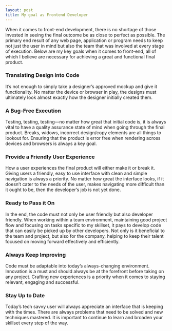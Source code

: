 ```yaml
---
layout: post
title: My goal as Frontend Developer
---
```

When it comes to front-end development, there is no shortage of those invested in seeing the final outcome be as close to perfect as possible. The primary end result of any web page, application or program needs to keep not just the user in mind but also the team that was involved at every stage of execution.  Below are my key goals when it comes to front-end, all of which I believe are necessary for achieving a great and functional final product. 

### Translating Design into Code

It’s not enough to simply take a designer’s approved mockup and give it functionality. No matter the device or browser in play, the designs must ultimately look almost exactly how the designer initially created them.  

### A Bug-Free Execution 

Testing, testing, testing—no matter how great that initial code is, it is always vital to have a quality assurance state of mind when going through the final product. Breaks, widows, incorrect design/copy elements are all things to lookout for. Ensuring that the product is error free when rendering across devices and browsers is always a key goal. 

### Provide a Friendly User Experience 

How a user experiences the final product will either make it or break it. Giving users a friendly, easy to use interface with clean and simple navigation is always a priority. No matter how great the interface looks, if it doesn’t cater to the needs of the user, makes navigating more difficult than it ought to be, then the developer’s job is not yet done. 

### Ready to Pass it On 

In the end, the code must not only be user friendly but also developer friendly. When working within a team environment, maintaining good project flow and focusing on tasks specific to my skillset, it pays to develop code that can easily be picked up by other developers. Not only is it beneficial to the team and project, but also for the company, helping to keep their talent focused on moving forward effectively and efficiently. 

### Always Keep Improving

Code must be adaptable into today’s always-changing environment. Innovation is a must and should always be at the forefront before taking on any project. Crafting new experiences is a priority when it comes to staying relevant, engaging and successful. 

### Stay Up to Date 

Today’s tech savvy user will always appreciate an interface that is keeping with the times. There are always problems that need to be solved and new techniques mastered. It is important to continue to learn and broaden your skillset every step of the way. 